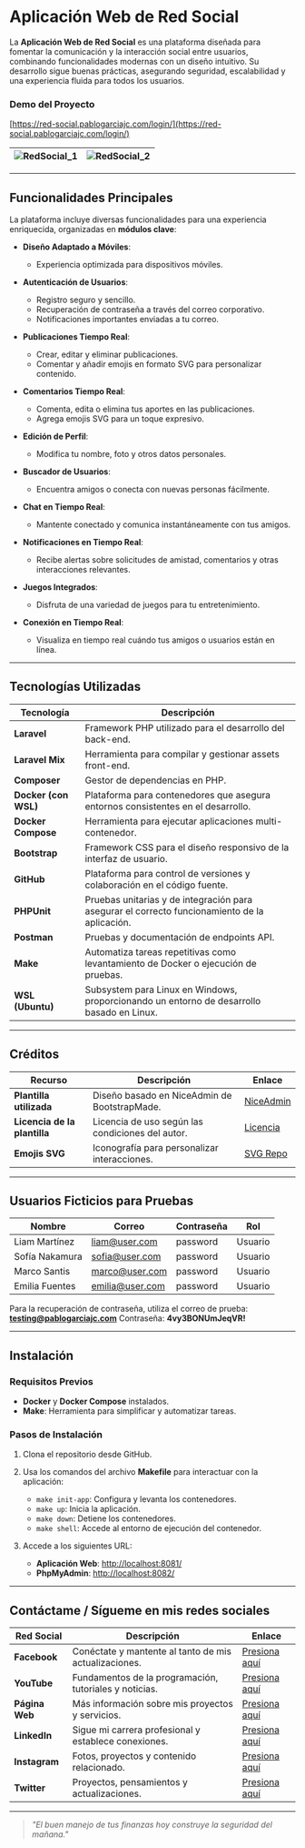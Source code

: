 # Aplicación Web de Red Social  

La **Aplicación Web de Red Social** es una plataforma diseñada para fomentar la comunicación y la interacción social entre usuarios, combinando funcionalidades modernas con un diseño intuitivo. Su desarrollo sigue buenas prácticas, asegurando seguridad, escalabilidad y una experiencia fluida para todos los usuarios.

### Demo del Proyecto  
[https://red-social.pablogarciajc.com/login/](https://red-social.pablogarciajc.com/login/)

| ![RedSocial_1](https://pablogarciajc.com/wp-content/uploads/2025/01/red_social_1_webp.webp) | ![RedSocial_2](https://pablogarciajc.com/wp-content/uploads/2025/01/red_social_2_webp.webp) |
|-----------|-----------|

---

## Funcionalidades Principales  

La plataforma incluye diversas funcionalidades para una experiencia enriquecida, organizadas en **módulos clave**:  

- **Diseño Adaptado a Móviles**:  
  - Experiencia optimizada para dispositivos móviles.

- **Autenticación de Usuarios**:  
  - Registro seguro y sencillo.  
  - Recuperación de contraseña a través del correo corporativo.  
  - Notificaciones importantes enviadas a tu correo.  

- **Publicaciones Tiempo Real**:  
  - Crear, editar y eliminar publicaciones.  
  - Comentar y añadir emojis en formato SVG para personalizar contenido.  

- **Comentarios Tiempo Real**:  
  - Comenta, edita o elimina tus aportes en las publicaciones.  
  - Agrega emojis SVG para un toque expresivo.  

- **Edición de Perfil**:  
  - Modifica tu nombre, foto y otros datos personales.  

- **Buscador de Usuarios**:  
  - Encuentra amigos o conecta con nuevas personas fácilmente.  

- **Chat en Tiempo Real**:  
  - Mantente conectado y comunica instantáneamente con tus amigos.  

- **Notificaciones en Tiempo Real**:  
  - Recibe alertas sobre solicitudes de amistad, comentarios y otras interacciones relevantes.  

- **Juegos Integrados**:  
  - Disfruta de una variedad de juegos para tu entretenimiento.

- **Conexión en Tiempo Real**:  
  - Visualiza en tiempo real cuándo tus amigos o usuarios están en línea.

---

## Tecnologías Utilizadas  

| **Tecnología**           | **Descripción**                                                                                                              |
|--------------------------|------------------------------------------------------------------------------------------------------------------------------|
| **Laravel**              | Framework PHP utilizado para el desarrollo del back-end.                                                                    |
| **Laravel Mix**          | Herramienta para compilar y gestionar assets front-end.                                                                     |
| **Composer**             | Gestor de dependencias en PHP.                                                                                              |
| **Docker (con WSL)**     | Plataforma para contenedores que asegura entornos consistentes en el desarrollo.                                             |
| **Docker Compose**       | Herramienta para ejecutar aplicaciones multi-contenedor.                                                                    |
| **Bootstrap**            | Framework CSS para el diseño responsivo de la interfaz de usuario.                                                          |
| **GitHub**               | Plataforma para control de versiones y colaboración en el código fuente.                                                    |
| **PHPUnit**              | Pruebas unitarias y de integración para asegurar el correcto funcionamiento de la aplicación.                                |
| **Postman**              | Pruebas y documentación de endpoints API.                                                                                   |
| **Make**                 | Automatiza tareas repetitivas como levantamiento de Docker o ejecución de pruebas.                                           |
| **WSL (Ubuntu)**         | Subsystem para Linux en Windows, proporcionando un entorno de desarrollo basado en Linux.                                    |

---

## Créditos  

| **Recurso**                     | **Descripción**                                  | **Enlace**                                                                                   |
|---------------------------------|--------------------------------------------------|---------------------------------------------------------------------------------------------|
| **Plantilla utilizada**         | Diseño basado en NiceAdmin de BootstrapMade.     | [NiceAdmin](https://bootstrapmade.com/nice-admin-bootstrap-admin-html-template/)            |
| **Licencia de la plantilla**    | Licencia de uso según las condiciones del autor. | [Licencia](https://bootstrapmade.com/license/)                                              |
| **Emojis SVG**                  | Iconografía para personalizar interacciones.     | [SVG Repo](https://www.svgrepo.com/)                                                        |

---

## Usuarios Ficticios para Pruebas  

| **Nombre**              | **Correo**                | **Contraseña** | **Rol**         |
|-------------------------|---------------------------|----------------|-----------------|
| Liam Martínez           | liam@user.com            | password       | Usuario         |
| Sofía Nakamura          | sofia@user.com           | password       | Usuario         |
| Marco Santis            | marco@user.com           | password       | Usuario         |
| Emilia Fuentes          | emilia@user.com          | password       | Usuario         |

Para la recuperación de contraseña, utiliza el correo de prueba: **testing@pablogarciajc.com**
Contraseña: **4vy3BONUmJeqVR!**

---

## Instalación  

### Requisitos Previos  

- **Docker** y **Docker Compose** instalados.  
- **Make**: Herramienta para simplificar y automatizar tareas.  

### Pasos de Instalación  

1. Clona el repositorio desde GitHub.  
2. Usa los comandos del archivo **Makefile** para interactuar con la aplicación:  
   - `make init-app`: Configura y levanta los contenedores.  
   - `make up`: Inicia la aplicación.  
   - `make down`: Detiene los contenedores.  
   - `make shell`: Accede al entorno de ejecución del contenedor.  

3. Accede a los siguientes URL:
   - **Aplicación Web**: [http://localhost:8081/](http://localhost:8081/)
   - **PhpMyAdmin**: [http://localhost:8082/](http://localhost:8082/)

---

## Contáctame / Sígueme en mis redes sociales

| Red Social   | Descripción                                              | Enlace                   |
|--------------|----------------------------------------------------------|--------------------------|
| **Facebook** | Conéctate y mantente al tanto de mis actualizaciones.    | [Presiona aquí](https://facebook.com/tu-usuario) |
| **YouTube**  | Fundamentos de la programación, tutoriales y noticias.   | [Presiona aquí](https://youtube.com/tu-canal)     |
| **Página Web** | Más información sobre mis proyectos y servicios.        | [Presiona aquí](https://tusitio.com)              |
| **LinkedIn** | Sigue mi carrera profesional y establece conexiones.     | [Presiona aquí](https://linkedin.com/in/tu-usuario) |
| **Instagram**| Fotos, proyectos y contenido relacionado.                 | [Presiona aquí](https://instagram.com/tu-usuario) |
| **Twitter**  | Proyectos, pensamientos y actualizaciones.                | [Presiona aquí](https://twitter.com/tu-usuario)   |

---
> _"El buen manejo de tus finanzas hoy construye la seguridad del mañana."_
